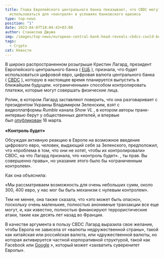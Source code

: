 ```yaml
---
title: Глава Европейского центрального банка показывает, что CBDC могут
  использоваться для «контроля» в условиях банковского кризиса
type: top-news
position: "1"
date: 2023-04-07T18:04:43+03:00
author: Станислав Джужа
img: /images/top-news/european-central-bank-head-reveals-cbdcs-could-be-used-for-control-amid-banking-crisis-1024x683.jpg
tags:
  - Crypto
cat: Новости
---
```

В широко распространенном розыгрыше Кристин Лагард, президент Европейского центрального банка ( [ЕЦБ](https://finbold.com/topic/ecb/) ), признала, что будет использоваться цифровой евро, цифровая валюта центрального банка ( [CBDC](https://finbold.com/topic/cbdc/) ), которую в настоящее время планируется выпустить в ближайшем будущем. «ограниченным» способом контролировать платежи, которые могут совершать физические лица.

Ролик, в котором Лагард заставляют поверить, что она разговаривает с президентом Украины Владимиром Зеленским, взят с видеоплатформы *Rumble* канала *Show VL* , в котором авторы пранк-интервью берут у общественных деятелей, и впервые был [опубликован](https://rumble.com/v2ddlps-prank-with-the-president-of-the-european-central-bank-christine-lagarde.html) 16 марта.\
\
**«Контроль будет»**

Обсуждая активную реакцию в Европе на возможное введение цифрового евро, человек, выдающий себя за Зеленского, предположил, что «проблема в том, что они не хотят, чтобы их контролировали» CBDC, на что Лагард признала, что «контроль будет». , ты прав. Вы совершенно правы», но указание этого было бы «ограниченным контролем».

Как она объяснила:

«Мы рассматриваем возможность для очень небольших сумм, около 300, 400 евро, у нас мог бы быть механизм с нулевым контролем».

Тем не менее, она также сказала, что «это может быть опасно», поскольку очень маленькие, полностью анонимные транзакции все еще могут, и, как известно, полностью финансируют террористические атаки, такие как десять лет назад во Франции. 

В качестве аргумента в пользу CBDC Лагард выразила свое желание, чтобы Европа не зависела от «валюты недружественной страны», такой как китайская или российская валюта, или «дружественной валюты, но которая активируется частной корпоративной структурой, такой как Facebook или [Google](https://finbold.com/guide/how-to-buy-google-stock/) », который может «захватить суверенитет Европы».